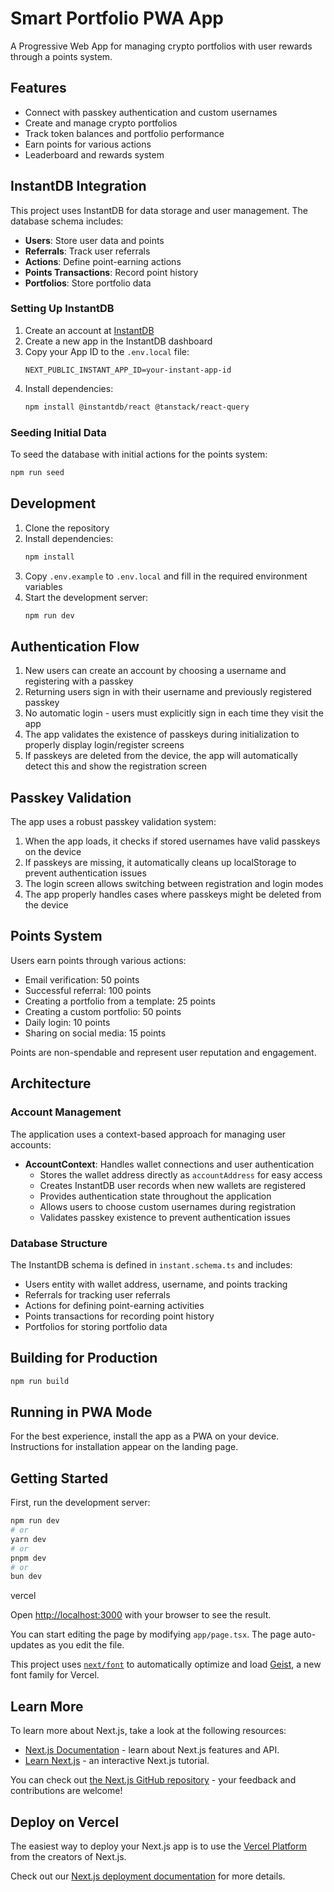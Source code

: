 # Smart Portfolio PWA App

A Progressive Web App for managing crypto portfolios with user rewards through a points system.

## Features

- Connect with passkey authentication and custom usernames
- Create and manage crypto portfolios
- Track token balances and portfolio performance
- Earn points for various actions
- Leaderboard and rewards system

## InstantDB Integration

This project uses InstantDB for data storage and user management. The database schema includes:

- **Users**: Store user data and points
- **Referrals**: Track user referrals
- **Actions**: Define point-earning actions
- **Points Transactions**: Record point history
- **Portfolios**: Store portfolio data

### Setting Up InstantDB

1. Create an account at [InstantDB](https://instantdb.com/)
2. Create a new app in the InstantDB dashboard
3. Copy your App ID to the `.env.local` file:
   ```
   NEXT_PUBLIC_INSTANT_APP_ID=your-instant-app-id
   ```
4. Install dependencies:
   ```bash
   npm install @instantdb/react @tanstack/react-query
   ```

### Seeding Initial Data

To seed the database with initial actions for the points system:

```bash
npm run seed
```

## Development

1. Clone the repository
2. Install dependencies:
   ```bash
   npm install
   ```
3. Copy `.env.example` to `.env.local` and fill in the required environment variables
4. Start the development server:
   ```bash
   npm run dev
   ```

## Authentication Flow

1. New users can create an account by choosing a username and registering with a passkey
2. Returning users sign in with their username and previously registered passkey
3. No automatic login - users must explicitly sign in each time they visit the app
4. The app validates the existence of passkeys during initialization to properly display login/register screens
5. If passkeys are deleted from the device, the app will automatically detect this and show the registration screen

## Passkey Validation

The app uses a robust passkey validation system:

1. When the app loads, it checks if stored usernames have valid passkeys on the device
2. If passkeys are missing, it automatically cleans up localStorage to prevent authentication issues
3. The login screen allows switching between registration and login modes
4. The app properly handles cases where passkeys might be deleted from the device

## Points System

Users earn points through various actions:

- Email verification: 50 points
- Successful referral: 100 points
- Creating a portfolio from a template: 25 points
- Creating a custom portfolio: 50 points
- Daily login: 10 points
- Sharing on social media: 15 points

Points are non-spendable and represent user reputation and engagement.

## Architecture

### Account Management

The application uses a context-based approach for managing user accounts:

- **AccountContext**: Handles wallet connections and user authentication
  - Stores the wallet address directly as `accountAddress` for easy access
  - Creates InstantDB user records when new wallets are registered
  - Provides authentication state throughout the application
  - Allows users to choose custom usernames during registration
  - Validates passkey existence to prevent authentication issues

### Database Structure

The InstantDB schema is defined in `instant.schema.ts` and includes:

- Users entity with wallet address, username, and points tracking
- Referrals for tracking user referrals
- Actions for defining point-earning activities
- Points transactions for recording point history
- Portfolios for storing portfolio data

## Building for Production

```bash
npm run build
```

## Running in PWA Mode

For the best experience, install the app as a PWA on your device. Instructions for installation appear on the landing page.

## Getting Started

First, run the development server:

```bash
npm run dev
# or
yarn dev
# or
pnpm dev
# or
bun dev
```

vercel

Open [http://localhost:3000](http://localhost:3000) with your browser to see the result.

You can start editing the page by modifying `app/page.tsx`. The page auto-updates as you edit the file.

This project uses [`next/font`](https://nextjs.org/docs/app/building-your-application/optimizing/fonts) to automatically optimize and load [Geist](https://vercel.com/font), a new font family for Vercel.

## Learn More

To learn more about Next.js, take a look at the following resources:

- [Next.js Documentation](https://nextjs.org/docs) - learn about Next.js features and API.
- [Learn Next.js](https://nextjs.org/learn) - an interactive Next.js tutorial.

You can check out [the Next.js GitHub repository](https://github.com/vercel/next.js) - your feedback and contributions are welcome!

## Deploy on Vercel

The easiest way to deploy your Next.js app is to use the [Vercel Platform](https://vercel.com/new?utm_medium=default-template&filter=next.js&utm_source=create-next-app&utm_campaign=create-next-app-readme) from the creators of Next.js.

Check out our [Next.js deployment documentation](https://nextjs.org/docs/app/building-your-application/deploying) for more details.
